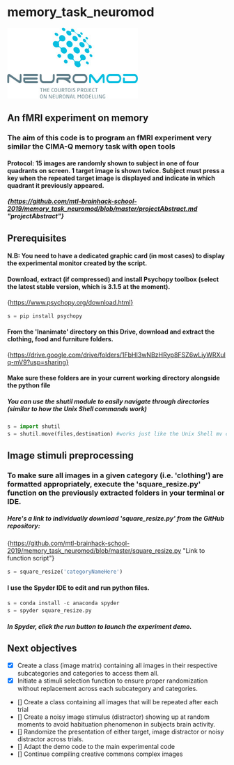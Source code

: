 # memory_task_neuromod
![alt text][logo_neuromod]
## An fMRI experiment on memory
[logo_neuromod]: https://raw.githubusercontent.com/mtl-brainhack-school-2019/memory_task_neuromod/master/logo_neuromod.jpg "Logo on web page"
### The aim of this code is to program an fMRI experiment very similar the CIMA-Q memory task with open tools

#### Protocol: 15 images are randomly shown to subject in one of four quadrants on screen. 1 target image is shown twice. Subject must press a key when the repeated target image is displayed and indicate in which quadrant it previously appeared.
##### {https://github.com/mtl-brainhack-school-2019/memory_task_neuromod/blob/master/projectAbstract.md "projectAbstract"}

## Prerequisites
#### N.B: You need to have a dedicated graphic card (in most cases) to display the experimental monitor created by the script.

#### Download, extract (if compressed) and install Psychopy toolbox (select the latest stable version, which is 3.1.5 at the moment).
{https://www.psychopy.org/download.html}
```python
s = pip install psychopy
```
#### From the 'Inanimate' directory on this Drive, download and extract the clothing, food and furniture folders.
{https://drive.google.com/drive/folders/1FbHI3wNBzHRyp8FSZ6wLiyWRXulq-mV9?usp=sharing}
#### Make sure these folders are in your current working directory alongside the python file
##### You can use the shutil module to easily navigate through directories (similar to how the Unix Shell commands work)
```python
s = import shutil
s = shutil.move(files,destination) #works just like the Unix Shell mv command
```
## Image stimuli preprocessing
### To make sure all images in a given category (i.e. 'clothing') are formatted appropriately, execute the 'square_resize.py' function on the previously extracted folders in your terminal or IDE.
##### Here's a link to individually download 'square_resize.py' from the GitHub repository:
{https://github.com/mtl-brainhack-school-2019/memory_task_neuromod/blob/master/square_resize.py "Link to function script"}
```python
s = square_resize('categoryNameHere')
```
#### I use the Spyder IDE to edit and run python files.
```python
s = conda install -c anaconda spyder 
s = spyder square_resize.py
```
##### In Spyder, click the run button to launch the experiment demo.

## Next objectives
- [x] Create a class (image matrix) containing all images in their respective subcategories and categories to access them all.
- [x] Initiate a stimuli selection function to ensure proper randomization without replacement across each subcategory and categories.
- [] Create a class containing all images that will be repeated after each trial
- [] Create a noisy image stimulus (distractor) showing up at random moments to avoid habituation phenomenon in subjects brain activity.
- [] Randomize the presentation of either target, image distractor or noisy distractor across trials.
- [] Adapt the demo code to the main experimental code
- [] Continue compiling creative commons complex images
 
